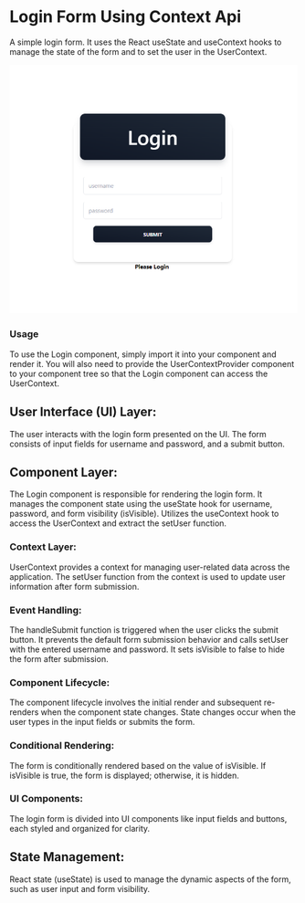 # Login Form Using Context Api 
A simple login form. It uses the React useState and useContext hooks to manage the state of the form and to set the user in the UserContext.

![Screenshot](Login_form.png)
### Usage
To use the Login component, simply import it into your component and render it. You will also need to provide the UserContextProvider component to your component tree so that the Login component can access the UserContext.
## User Interface (UI) Layer:
The user interacts with the login form presented on the UI.
The form consists of input fields for username and password, and a submit button.

## Component Layer:
The Login component is responsible for rendering the login form.
It manages the component state using the useState hook for username, password, and form visibility (isVisible).
Utilizes the useContext hook to access the UserContext and extract the setUser function.
### Context Layer:
UserContext provides a context for managing user-related data across the application.
The setUser function from the context is used to update user information after form submission.
### Event Handling:
The handleSubmit function is triggered when the user clicks the submit button.
It prevents the default form submission behavior and calls setUser with the entered username and password.
It sets isVisible to false to hide the form after submission.
### Component Lifecycle:
The component lifecycle involves the initial render and subsequent re-renders when the component state changes.
State changes occur when the user types in the input fields or submits the form.
### Conditional Rendering:
The form is conditionally rendered based on the value of isVisible.
If isVisible is true, the form is displayed; otherwise, it is hidden.
### UI Components:
The login form is divided into UI components like input fields and buttons, each styled and organized for clarity.
## State Management:
React state (useState) is used to manage the dynamic aspects of the form, such as user input and form visibility.
